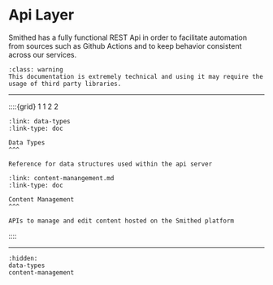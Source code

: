 # Api Layer

Smithed has a fully functional REST Api in order to facilitate automation from sources such as Github Actions and to keep behavior consistent across our services.

```{admonition} Disclaimer 
:class: warning 
This documentation is extremely technical and using it may require the usage of third party libraries.
```

---

::::{grid} 1 1 2 2
```{grid-item-card}
:link: data-types
:link-type: doc

Data Types
^^^

Reference for data structures used within the api server
```

```{grid-item-card}
:link: content-manangement.md
:link-type: doc

Content Management
^^^

APIs to manage and edit content hosted on the Smithed platform
```

::::

---


```{toctree}
:hidden:
data-types
content-management
```
